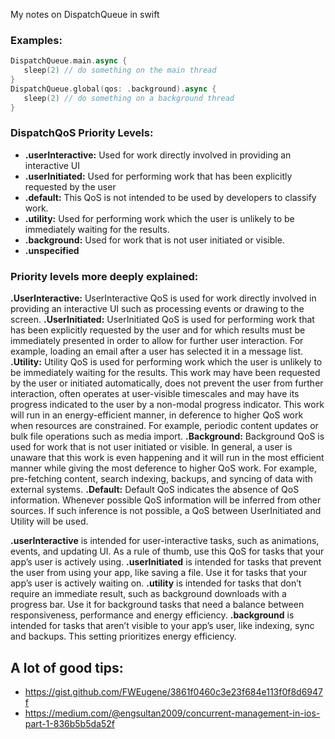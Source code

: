 My notes on DispatchQueue in swift<!--more-->

### Examples:
```swift
DispatchQueue.main.async {
   sleep(2) // do something on the main thread
}
DispatchQueue.global(qos: .background).async {
   sleep(2) // do something on a background thread
}

```
### DispatchQoS Priority Levels:
- **.userInteractive:** Used for work directly involved in providing an interactive UI
- **.userInitiated:** Used for performing work that has been explicitly requested by the user
- **.default:** This QoS is not intended to be used by developers to classify work.
- **.utility:** Used for performing work which the user is unlikely to be immediately waiting for the results.
- **.background:** Used for work that is not user initiated or visible.
- **.unspecified**

### Priority levels more deeply explained:
**.UserInteractive:** UserInteractive QoS is used for work directly involved in providing an interactive UI such as processing events or drawing to the screen.
**.UserInitiated:** UserInitiated QoS is used for performing work that has been explicitly requested by the user and for which results must be immediately presented in order to allow for further user interaction. For example, loading an email after a user has selected it in a message list.
**.Utility:** Utility QoS is used for performing work which the user is unlikely to be immediately waiting for the results. This work may have been requested by the user or initiated automatically, does not prevent the user from further interaction, often operates at user-visible timescales and may have its progress indicated to the user by a non-modal progress indicator. This work will run in an energy-efficient manner, in deference to higher QoS work when resources are constrained. For example, periodic content updates or bulk file operations such as media import.
**.Background:** Background QoS is used for work that is not user initiated or visible. In general, a user is unaware that this work is even happening and it will run in the most efficient manner while giving the most deference to higher QoS work. For example, pre-fetching content, search indexing, backups, and syncing of data with external systems.
**.Default:** Default QoS indicates the absence of QoS information. Whenever possible QoS information will be inferred from other sources. If such inference is not possible, a QoS between UserInitiated and Utility will be used.

**.userInteractive** is intended for user-interactive tasks, such as animations, events, and updating UI. As a rule of thumb, use this QoS for tasks that your app’s user is actively using.
**.userInitiated** is intended for tasks that prevent the user from using your app, like saving a file. Use it for tasks that your app’s user is actively waiting on.
**.utility** is intended for tasks that don’t require an immediate result, such as background downloads with a progress bar. Use it for background tasks that need a balance between responsiveness, performance and energy efficiency.
**.background** is intended for tasks that aren’t visible to your app’s user, like indexing, sync and backups. This setting prioritizes energy efficiency.

## A lot of good tips:
- https://gist.github.com/FWEugene/3861f0460c3e23f684e113f0f8d6947f
- https://medium.com/@engsultan2009/concurrent-management-in-ios-part-1-836b5b5da52f
